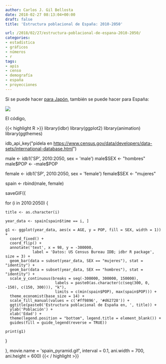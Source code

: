 ```yaml
---
author: Carlos J. Gil Bellosta
date: 2018-02-27 08:13:04+00:00
draft: false
title: 'Estructura poblacional de España: 2010-2050'

url: /2018/02/27/estructura-poblacional-de-espana-2010-2050/
categories:
- estadística
- gráficos
- números
- r
tags:
- apis
- censo
- demografía
- españa
- proyecciones
---
```


Si se puede hacer [para Japón](http://blog.revolutionanalytics.com/2016/02/japans-ageing-population-animated-with-r.html), también se puede hacer para España:

![](/wp-uploads/2018/02/spain_pyramid.gif)


El código,

{{< highlight R >}}
library(idbr)
library(ggplot2)
library(animation)
library(ggthemes)

idb_api_key("pídela en https://www.census.gov/data/developers/data-sets/international-database.html")

male <- idb1('SP', 2010:2050, sex = 'male')
male$SEX <- "hombres"
male$POP <- -male$POP

female <- idb1('SP', 2010:2050, sex = 'female')
female$SEX <- "mujeres"

spain <- rbind(male, female)

saveGIF({

  for (i in 2010:2050) {

    title <- as.character(i)

    year_data <- spain[spain$time == i, ]

    g1 <- ggplot(year_data, aes(x = AGE, y = POP, fill = SEX, width = 1)) +
      coord_fixed() +
      coord_flip() +
      annotate('text', x = 98, y = -300000,
                label = 'Datos: US Census Bureau IDB; idbr R package', size = 3) +
      geom_bar(data = subset(year_data, SEX == "mujeres"), stat = "identity") +
      geom_bar(data = subset(year_data, SEX == "hombres"), stat = "identity") +
      scale_y_continuous(breaks = seq(-300000, 300000, 150000),
                          labels = paste0(as.character(c(seq(300, 0, -150), c(150, 300))), "k"),
                          limits = c(min(spain$POP), max(spain$POP))) +
      theme_economist(base_size = 14) +
      scale_fill_manual(values = c('#ff9896', '#d62728')) +
      ggtitle(paste0('Estructura poblacional de España en, ', title)) +
      ylab('Población') +
      xlab('Edad') +
      theme(legend.position = "bottom", legend.title = element_blank()) +
      guides(fill = guide_legend(reverse = TRUE))

    print(g1)

  }

}, movie.name = 'spain_pyramid.gif', interval = 0.1,
    ani.width = 700, ani.height = 600)
{{< / highlight >}}
